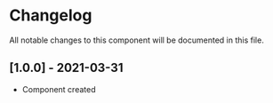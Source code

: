 # Changelog
All notable changes to this component will be documented in this file.

## [1.0.0] - 2021-03-31
- Component created

